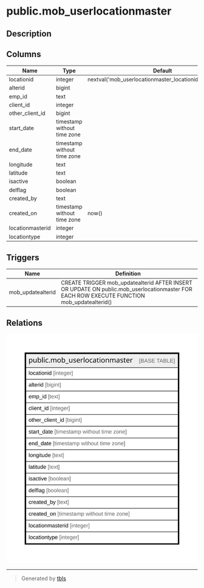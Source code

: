 # public.mob_userlocationmaster

## Description

## Columns

| Name | Type | Default | Nullable | Children | Parents | Comment |
| ---- | ---- | ------- | -------- | -------- | ------- | ------- |
| locationid | integer | nextval('mob_userlocationmaster_locationid_seq'::regclass) | false |  |  |  |
| alterid | bigint |  | true |  |  |  |
| emp_id | text |  | true |  |  |  |
| client_id | integer |  | true |  |  |  |
| other_client_id | bigint |  | true |  |  |  |
| start_date | timestamp without time zone |  | true |  |  |  |
| end_date | timestamp without time zone |  | true |  |  |  |
| longitude | text |  | true |  |  |  |
| latitude | text |  | true |  |  |  |
| isactive | boolean |  | true |  |  |  |
| delflag | boolean |  | true |  |  |  |
| created_by | text |  | true |  |  |  |
| created_on | timestamp without time zone | now() | true |  |  |  |
| locationmasterid | integer |  | true |  |  |  |
| locationtype | integer |  | true |  |  |  |

## Triggers

| Name | Definition |
| ---- | ---------- |
| mob_updatealterid | CREATE TRIGGER mob_updatealterid AFTER INSERT OR UPDATE ON public.mob_userlocationmaster FOR EACH ROW EXECUTE FUNCTION mob_updatealterid() |

## Relations

![er](public.mob_userlocationmaster.svg)

---

> Generated by [tbls](https://github.com/k1LoW/tbls)
